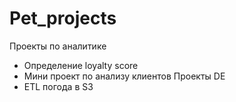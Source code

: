 # Pet_projects
Проекты по аналитике
- Определение loyalty score
- Мини проект по анализу клиентов
Проекты DE
- ETL погода в S3
